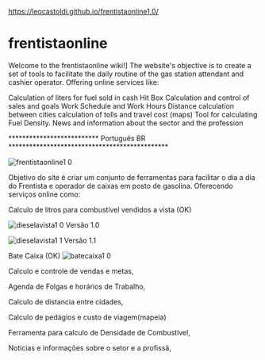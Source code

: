 
https://leocastoldi.github.io/frentistaonline1.0/
# frentistaonline
Welcome to the frentistaonline wiki!] The website's objective is to create a set of tools to facilitate the daily routine of the gas station attendant and cashier operator. Offering online services like:

Calculation of liters for fuel sold in cash
Hit Box
Calculation and control of sales and goals
Work Schedule and Work Hours
Distance calculation between cities
calculation of tolls and travel cost (maps)
Tool for calculating Fuel Density.
News and information about the sector and the profession

************************** Português BR **********************************************

![frentistaonline1 0](https://user-images.githubusercontent.com/53437698/113293731-8490d500-92cc-11eb-830a-9ebbceaa7562.png)


Objetivo do site é criar um conjunto de ferramentas para facilitar o dia a dia do Frentista e operador de caixas em posto de gasolina. Oferecendo serviços online como:

Calculo de litros para combustível vendidos a vista (OK)

![dieselavista1 0](https://user-images.githubusercontent.com/53437698/113293805-9d998600-92cc-11eb-8bdf-f570c7d820dc.png)
Versão 1.0

![dieselavista1 1](https://user-images.githubusercontent.com/53437698/113293836-aa1dde80-92cc-11eb-9282-c4d9e93fa3ce.png)
Versão 1.1

Bate Caixa (OK)
![batecaixa1 0](https://user-images.githubusercontent.com/53437698/113293867-b2761980-92cc-11eb-9bab-a88a2e03bba1.png)


Calculo e controle de vendas e metas,

Agenda de Folgas e horários de Trabalho,

Calculo de distancia entre cidades,

Calculo de pedágios e custo de viagem(mapeia)

Ferramenta para calculo de Densidade de Combustível,

Noticias e informações sobre o setor e a profissã,
